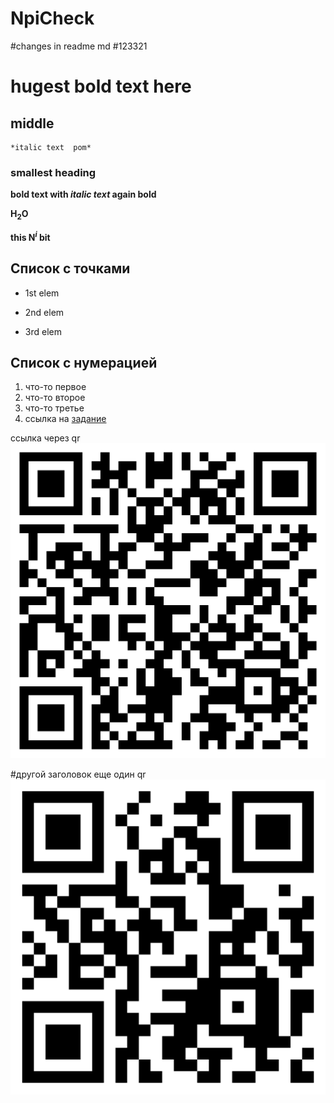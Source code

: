 # NpiCheck

#changes in readme md 
#123321

# hugest **bold text here**

## middle 
	*italic text  pom*
### smallest heading

**bold text with _italic text_ again bold**

**H<sub>2</sub>O**

**this N<sup>_i_</sup> bit**


## Список с точками 
+  1st elem
* 2nd elem
- 3rd elem

## Список с нумерацией 
1. что-то первое
1. что-то  второе
1. что-то  третье 
1. ссылка на [задание](https://drive.google.com/file/d/1m5ttisExcnACCSM8_PPuQuC7dmuGxIB1/view)

ссылка  через qr ![qr](/qr.png)

#другой заголовок
еще один qr ![qr1](qr1.png)
 